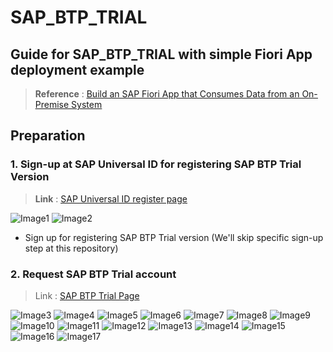 # SAP_BTP_TRIAL
## Guide for SAP_BTP_TRIAL with simple Fiori App deployment example

> <b>Reference</b> : <a href="https://developers.sap.com/group.appstudio-fiori.html"><u>Build an SAP Fiori App that Consumes Data from an On-Premise System
</u></a>

## Preparation

### 1. Sign-up at SAP Universal ID for registering <b>SAP BTP Trial Version</b>
> <b>Link</b> : <span><a href="https://account.sap.com/core/login-native"><u>SAP Universal ID register page</u></a></span>

![Image1]
![Image2]

* Sign up for registering SAP BTP Trial version (We'll skip specific sign-up step at this repository)

### 2. Request SAP BTP Trial account
> Link : <a href="https://account.hanatrial.ondemand.com">SAP BTP Trial Page</a>

![Image3]
![Image4]
![Image5]
![Image6]
![Image7]
![Image8]
![Image9]
![Image10]
![Image11]
![Image12]
![Image13]
![Image14]
![Image15]
![Image16]
![Image17]










[Image1]: /img/1_SAP_register.png
[Image2]: /img/2_SAP_Register.png
[Image3]: /img/3_SAP%20BTP%20Trial%20Home%20page.png
[Image4]: /img/4_Create%20Subaccount.png
[Image5]: /img/5_Subaccount%20Created.png
[Image6]: /img/6_Enable%20Cloud%20Foundry_1.png
[Image7]: /img/7_Enable%20Cloud%20Foundry_2.png
[Image8]: /img/8_Enable%20Cloud%20Foundry_3.png
[Image9]: /img/9_Create%20Cloud%20Foundry%20Space_1.png
[Image10]: /img/10_Create%20Cloud%20Foundry%20Space_2.png
[Image11]: /img/11_Create%20Cloud%20Foundry%20Space_3.png
[Image12]: /img/12_Create%20Instances%20and%20Subscriptions%20for%20SAP%20BAS_1.png
[Image13]: /img/13_Create%20Instances%20and%20Subscriptions%20for%20SAP%20BAS_2.png
[Image14]: /img/14_Create%20SAP%20BAS%20Project%20Dev%20Spaces_1.png
[Image15]: /img/15_Create%20SAP%20BAS%20Project%20Dev%20Spaces_2.png
[Image16]: /img/16_Create%20SAP%20BAS%20Project%20Dev%20Spaces_3.png
[image17]: /img/17_Create%20SAP%20BAS%20Project%20Dev%20Spaces_4.png
